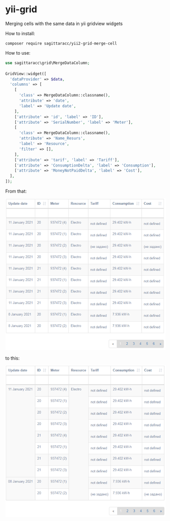 # yii-grid

Merging cells with the same data in yii gridview widgets

How to install:
```
composer require sagittaracc/yii2-grid-merge-cell
```

How to use:

```php
use sagittaracc\grid\MergeDataColumn;

GridView::widget([
  'dataProvider' => $data,
  'columns' => [
    [
      'class' => MergeDataColumn::classname(),
      'attribute' => 'date',
      'label' => 'Update date',
    ],
    ['attribute' => 'id', 'label' => 'ID'],
    ['attribute' => 'SerialNumber', 'label' => 'Meter'],
    [
      'class' => MergeDataColumn::classname(),
      'attribute' => 'Name_Resurs',
      'label' => 'Resource',
      'filter' => [],
    ],
    ['attribute' => 'tarif', 'label' => 'Tariff'],
    ['attribute' => 'ConsumptionDelta', 'label' => 'Consumption'],
    ['attribute' => 'MoneyNotPaidDelta', 'label' => 'Cost'],
  ],
]);
```

From that:

![Grid with merged cells](grid-first.png)

to this:

![Grid with merged cells](grid.png)
